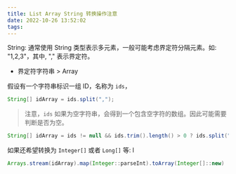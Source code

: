 ```yaml
---
title: List Array String 转换操作注意
date: 2022-10-26 13:52:02
tags:
---
```


String: 通常使用 String 类型表示多元素，一般可能考虑界定符分隔元素。如: "1,2,3"，其中, "," 表示界定符。


- 界定符字符串 > Array


假设有一个字符串标识一组 ID，名称为 `ids`，

```java
String[] idArray = ids.split(",");
```

> 注意，`ids` 如果为空字符串，会得到一个包含空字符的数组。因此可能需要判断是否为空。

```java
String[] idArray = ids != null && ids.trim().length() > 0 ? ids.split(",") : new String[0];
```

如果还希望转换为 `Integer[]` 或者 `Long[]` 等:
l
```java
Arrays.stream(idArray).map(Integer::parseInt).toArray(Integer[]::new)
```